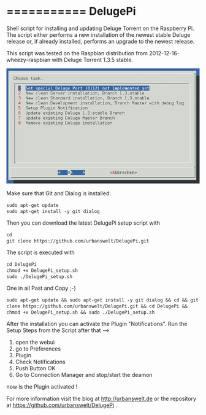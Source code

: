
===========
DelugePi
===========

Shell script for installing and updating Deluge Torrent on the Raspberry Pi. The script either performs a new installation of the newest stable Deluge release or, if already installed, performs an upgrade to the newest release.

This script was tested on the Raspbian distribution from 2012-12-16-wheezy-raspbian with Deluge Torrent 1.3.5 stable.

![Terminal](https://github.com/urbanswelt/DelugePi/raw/master/img/terminal.PNG)

Make sure that Git and Dialog is installed:

```shell
sudo apt-get update
sudo apt-get install -y git dialog
```

Then you can download the latest DelugePi setup script with

```shell
cd
git clone https://github.com/urbanswelt/DelugePi.git
```

The script is executed with 

```shell
cd DelugePi
chmod +x DelugePi_setup.sh
sudo ./DelugePi_setup.sh
```

One in all Past and Copy ;-)

```shell
sudo apt-get update && sudo apt-get install -y git dialog && cd && git clone https://github.com/urbanswelt/DelugePi.git && cd DelugePi && chmod +x DelugePi_setup.sh && sudo ./DelugePi_setup.sh
```

After the installation you can activate the Plugin "Notifications".
Run the Setup Steps from the Script after that -->

1. open the webui
2. go to Preferences
3. Plugin
4. Check Notifications
5. Push Button OK
6. Go to Connection Manager and stop/start the deamon

now is the Plugin activated !

For more information visit the blog at http://urbanswelt.de or the repository at https://github.com/urbanswelt/DelugePi .
